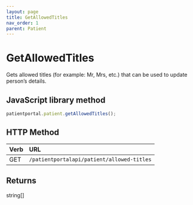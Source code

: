 ```yaml
---
layout: page
title: GetAllowedTitles
nav_order: 1
parent: Patient
---
```


# GetAllowedTitles

Gets allowed titles (for example: Mr, Mrs, etc.) that can be used to update person’s details.

## JavaScript library method

```javascript
patientportal.patient.getAllowedTitles();
```

## HTTP Method

| Verb | URL                                               |
|:-----|:--------------------------------------------------|
| GET | `/patientportalapi/patient/allowed-titles` |

## Returns

string[]
